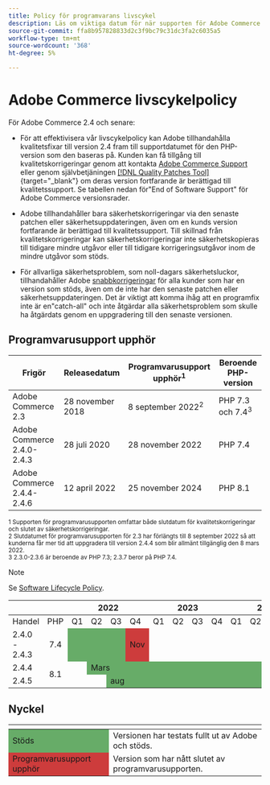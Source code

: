```yaml
---
title: Policy för programvarans livscykel
description: Läs om viktiga datum för när supporten för Adobe Commerce upphör.
source-git-commit: ffa8b957828833d2c3f9bc79c31dc3fa2c6035a5
workflow-type: tm+mt
source-wordcount: '368'
ht-degree: 5%

---
```



# Adobe Commerce livscykelpolicy

För Adobe Commerce 2.4 och senare:

- För att effektivisera vår livscykelpolicy kan Adobe tillhandahålla kvalitetsfixar till version 2.4 fram till supportdatumet för den PHP-version som den baseras på. Kunden kan få tillgång till kvalitetskorrigeringar genom att kontakta [Adobe Commerce Support](https://developer.adobe.com/commerce/contributor/community/support/) eller genom självbetjäningen [[!DNL Quality Patches Tool]](https://experienceleague.adobe.com/tools/commerce-quality-patches/index.html){target=&quot;_blank&quot;} om deras version fortfarande är berättigad till kvalitetssupport. Se tabellen nedan för&quot;End of Software Support&quot; för Adobe Commerce versionsrader.

- Adobe tillhandahåller bara säkerhetskorrigeringar via den senaste patchen eller säkerhetsuppdateringen, även om en kunds version fortfarande är berättigad till kvalitetssupport. Till skillnad från kvalitetskorrigeringar kan säkerhetskorrigeringar inte säkerhetskopieras till tidigare mindre utgåvor eller till tidigare korrigeringsutgåvor inom de mindre utgåvor som stöds.

- För allvarliga säkerhetsproblem, som noll-dagars säkerhetsluckor, tillhandahåller Adobe [snabbkorrigeringar](https://support.magento.com/hc/en-us/sections/360003869892-Known-issues-patches-attached-) för alla kunder som har en version som stöds, även om de inte har den senaste patchen eller säkerhetsuppdateringen. Det är viktigt att komma ihåg att en programfix inte är en&quot;catch-all&quot; och inte åtgärdar alla säkerhetsproblem som skulle ha åtgärdats genom en uppgradering till den senaste versionen.

## Programvarusupport upphör

| Frigör | Releasedatum | Programvarusupport upphör<sup>1</sup> | Beroende PHP-version |
| -------------------------------- | ----------------- | ----------------------------------- | --------------------------- |
| Adobe Commerce 2.3 | 28 november 2018 | 8 september 2022<sup>2</sup> | PHP 7.3 och 7.4<sup>3</sup> |
| Adobe Commerce 2.4.0-2.4.3 | 28 juli 2020 | 28 november 2022 | PHP 7.4 |
| Adobe Commerce 2.4.4-2.4.6 | 12 april 2022 | 25 november 2024 | PHP 8.1 |

<sup>1 Supporten för programvarusupporten omfattar både slutdatum för kvalitetskorrigeringar och slutet av säkerhetskorrigeringar.</sup><br>
<sup>2 Slutdatumet för programvarusupporten för 2.3 har förlängts till 8 september 2022 så att kunderna får mer tid att uppgradera till version 2.4.4 som blir allmänt tillgänglig den 8 mars 2022.</sup><br>
<sup>3 2.3.0-2.3.6 är beroende av PHP 7.3; 2.3.7 beror på PHP 7.4.</sup>

>[!NOTE]
>
>Se [Software Lifecycle Policy](https://www.adobe.com/content/dam/cc/en/legal/terms/enterprise/pdfs/Adobe-Commerce-Software-Lifecycle-Policy.pdf).

<table>
<thead>
  <tr>
    <th colspan="2"></th>
    <th colspan="4">2022</th>
    <th colspan="4">2023</th>
    <th colspan="4">2024</th>
  </tr>
</thead>
<tbody>
  <tr>
    <td>Handel</td>
    <td>PHP</td>
    <td>Q1</td>
    <td>Q2</td>
    <td>Q3</td>
    <td>Q4</td>
    <td>Q1</td>
    <td>Q2</td>
    <td>Q3</td>
    <td>Q4</td>
    <td>Q1</td>
    <td>Q2</td>
    <td>Q3</td>
    <td>Q4</td>
  </tr>
  <tr>
    <td>2.4.0 - 2.4.3</td>
    <td style="text-align:center">7.4</td>
    <td colspan="3" style="background-color:#67ac68;"></td>
    <td style="background-color:#cd3c3c;">Nov</td>
    <td colspan="8" ></td>
  </tr>
  <tr>
    <td>2.4.4</td>
    <td rowspan="2" style="text-align:center">8.1</td>
    <td></td>
    <td colspan="10" style="background-color:#67ac68;">Mars</td>
    <td rowspan="2" style="background-color:#cd3c3c;">Nov</td>
  </tr>
  <tr>
    <td>2.4.5</td>
    <td colspan="2"></td>
    <td colspan="9" style="background-color:#67ac68;">aug</td>
  </tr>
</tbody>
</table>

## Nyckel

<table>
  <thead>
   <tr>
    <th></th>
    <th></th>
   </tr>
  </thead>
 <tbody>
  <tr>
   <td style="background-color:#67ac68;">Stöds</td>
   <td>Versionen har testats fullt ut av Adobe och stöds.</td>
  </tr>
  <tr>
   <td style="background-color:#cd3c3c;">Programvarusupport upphör</td>
   <td>Version som har nått slutet av programvarusupporten.</td>
  </tr>
 </tbody>
</table>
